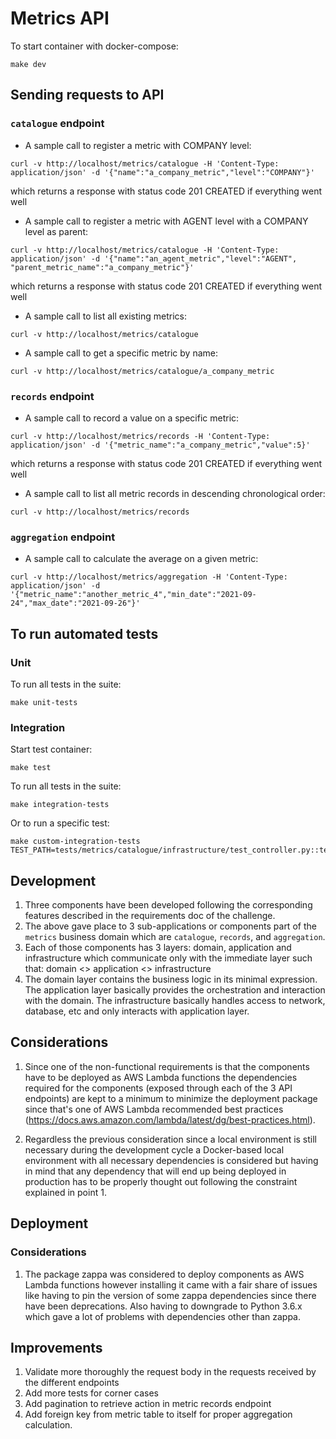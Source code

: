 # Metrics API

To start container with docker-compose:
```
make dev
```

## Sending requests to API

### `catalogue` endpoint

- A sample call to register a metric with COMPANY level:

```
curl -v http://localhost/metrics/catalogue -H 'Content-Type: application/json' -d '{"name":"a_company_metric","level":"COMPANY"}'
```
which returns a response with status code 201 CREATED if everything went well

- A sample call to register a metric with AGENT level with a COMPANY level as parent:

```
curl -v http://localhost/metrics/catalogue -H 'Content-Type: application/json' -d '{"name":"an_agent_metric","level":"AGENT", "parent_metric_name":"a_company_metric"}'
```
which returns a response with status code 201 CREATED if everything went well

- A sample call to list all existing metrics:

```
curl -v http://localhost/metrics/catalogue
```

- A sample call to get a specific metric by name:

```
curl -v http://localhost/metrics/catalogue/a_company_metric
```

### `records` endpoint

- A sample call to record a value on a specific metric:

```
curl -v http://localhost/metrics/records -H 'Content-Type: application/json' -d '{"metric_name":"a_company_metric","value":5}'
```
which returns a response with status code 201 CREATED if everything went well

- A sample call to list all metric records in descending chronological order:

```
curl -v http://localhost/metrics/records
```

### `aggregation` endpoint

- A sample call to calculate the average on a given metric:
```
curl -v http://localhost/metrics/aggregation -H 'Content-Type: application/json' -d '{"metric_name":"another_metric_4","min_date":"2021-09-24","max_date":"2021-09-26"}'
```

## To run automated tests

### Unit

To run all tests in the suite:
```
make unit-tests
```

### Integration

Start test container:
```
make test
```

To run all tests in the suite:
```
make integration-tests
```
Or to run a specific test:
```
make custom-integration-tests TEST_PATH=tests/metrics/catalogue/infrastructure/test_controller.py::test_when_metric_created_with_existent_parent
```

## Development

1. Three components have been developed following the corresponding features described in the requirements doc of
the challenge.
2. The above gave place to 3 sub-applications or components part of the `metrics` business domain which are `catalogue`, `records`,
and `aggregation`.
3. Each of those components has 3 layers: domain, application and infrastructure which communicate only with the
immediate layer such that:
domain <> application <> infrastructure
4. The domain layer contains the business logic in its minimal expression. The application layer basically provides the
orchestration and interaction with the domain. The infrastructure basically handles access to network, database, etc and
only interacts with application layer.


## Considerations

1. Since one of the non-functional requirements is that the components have to be deployed as AWS Lambda functions
the dependencies required for the components (exposed through each of the 3 API endpoints) are kept to a minimum to
minimize the deployment package since that's one of AWS Lambda recommended best practices
(https://docs.aws.amazon.com/lambda/latest/dg/best-practices.html).

2. Regardless the previous consideration since a local environment is still necessary during the development cycle
a Docker-based local environment with all necessary dependencies is considered but having in mind that any
dependency that will end up being deployed in production has to be properly thought out following the
constraint explained in point 1.

## Deployment

### Considerations

1. The package zappa was considered to deploy components as AWS Lambda functions however installing it came
with a fair share of issues like having to pin the version of some zappa dependencies since there have been
deprecations. Also having to downgrade to Python 3.6.x which gave a lot of problems with dependencies other than
zappa.

## Improvements

1. Validate more thoroughly the request body in the requests received by the different endpoints
2. Add more tests for corner cases
3. Add pagination to retrieve action in metric records endpoint
4. Add foreign key from metric table to itself for proper aggregation calculation.

